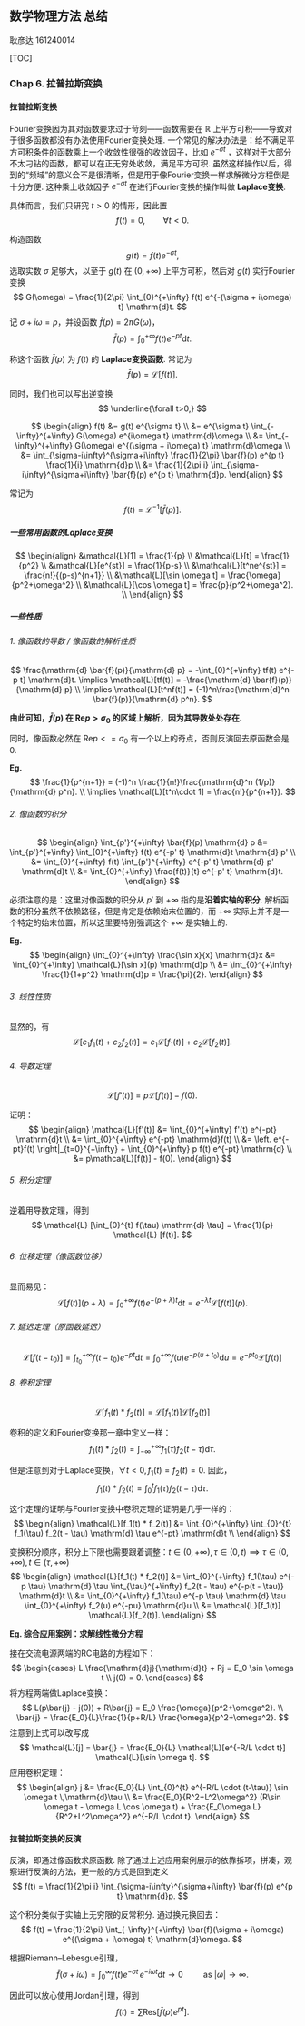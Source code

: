 ## 数学物理方法 总结

耿彦达 161240014

[TOC]

### Chap 6. 拉普拉斯变换

#### 拉普拉斯变换

Fourier变换因为其对函数要求过于苛刻——函数需要在 $\mathbb{R}$ 上平方可积——导致对于很多函数都没有办法使用Fourier变换处理. 
一个常见的解决办法是：给不满足平方可积条件的函数乘上一个收敛性很强的收敛因子，比如 $e^{-\sigma t}$ ，这样对于大部分不太刁钻的函数，都可以在正无穷处收敛，满足平方可积. 虽然这样操作以后，得到的“频域”的意义会不是很清晰，但是用于像Fourier变换一样求解微分方程倒是十分方便. 这种乘上收敛因子 $e^{-\sigma t}$ 在进行Fourier变换的操作叫做 **Laplace变换**.

具体而言，我们只研究 $t>0$ 的情形，因此置
$$
f(t) = 0, \qquad \forall t < 0.
$$

构造函数
$$
g(t) = f(t) e^{-\sigma t},
$$
选取实数 $\sigma$ 足够大，以至于 $g(t)$ 在 $(0, +\infty)$ 上平方可积，然后对 $g(t)$ 实行Fourier变换
$$
G(\omega) = \frac{1}{2\pi} \int_{0}^{+\infty} f(t) e^{-(\sigma + i\omega) t} \mathrm{d}t.
$$
记 $\sigma + i\omega = p$，并设函数 $\bar{f}(p) = 2\pi G(\omega)$，
$$
\bar{f}(p) = \int_{0}^{+\infty} f(t) e^{-p t} \mathrm{d}t.
$$

称这个函数 $\bar{f}(p)$ 为 $f(t)$ 的 **Laplace变换函数**. 常记为
$$
\bar{f}(p) = \mathcal{L}[f(t)].
$$


同时，我们也可以写出逆变换
$$
\underline{\forall t>0,}
$$

$$
\begin{align}
f(t) &= g(t) e^{\sigma t} \\
&= e^{\sigma t} \int_{-\infty}^{+\infty} G(\omega) e^{i\omega t} \mathrm{d}\omega \\
&= \int_{-\infty}^{+\infty} G(\omega) e^{(\sigma + i\omega) t} \mathrm{d}\omega \\
&= \int_{\sigma-i\infty}^{\sigma+i\infty} \frac{1}{2\pi} \bar{f}(p) e^{p t} \frac{1}{i} \mathrm{d}p \\
&= \frac{1}{2\pi i}  \int_{\sigma-i\infty}^{\sigma+i\infty} \bar{f}(p) e^{p t}  \mathrm{d}p.
\end{align}
$$

常记为
$$
f(t) = \mathcal{L}^{-1}[\bar{f}(p) ].
$$

##### 一些常用函数的Laplace变换

$$
\begin{align}
&\mathcal{L}[1] = \frac{1}{p} \\
&\mathcal{L}[t] = \frac{1}{p^2} \\
&\mathcal{L}[e^{st}] = \frac{1}{p-s} \\
&\mathcal{L}[t^ne^{st}] = \frac{n!}{(p-s)^{n+1}} \\
&\mathcal{L}[\sin \omega t] = \frac{\omega}{p^2+\omega^2} \\
&\mathcal{L}[\cos \omega t] = \frac{p}{p^2+\omega^2}. \\
\end{align}
$$

##### 一些性质

###### 1. 像函数的导数 / 像函数的解析性质

$$
\frac{\mathrm{d} \bar{f}(p)}{\mathrm{d} p} = -\int_{0}^{+\infty} tf(t) e^{-p t} \mathrm{d}t. 
\implies \mathcal{L}[tf(t)] = -\frac{\mathrm{d} \bar{f}(p)}{\mathrm{d} p} \\
\implies \mathcal{L}[t^nf(t)] = (-1)^n\frac{\mathrm{d}^n \bar{f}(p)}{\mathrm{d} p^n}.
$$

**由此可知，$\bar{f}(p)$ 在 $\mathrm{Re} p > \sigma_0$ 的区域上解析，因为其导数处处存在.** 

同时，像函数必然在 $\mathrm{Re} p <= \sigma_0$ 有一个以上的奇点，否则反演回去原函数会是0. 

**Eg.** 
$$
\frac{1}{p^{n+1}} = (-1)^n \frac{1}{n!}\frac{\mathrm{d}^n (1/p)}{\mathrm{d} p^n}. \\
\implies \mathcal{L}[t^n\cdot 1] = \frac{n!}{p^{n+1}}.
$$

###### 2. 像函数的积分
$$
\begin{align}
\int_{p'}^{+\infty} \bar{f}(p) \mathrm{d} p &= \int_{p'}^{+\infty} \int_{0}^{+\infty} f(t) e^{-p' t} \mathrm{d}t \mathrm{d} p' \\
&= \int_{0}^{+\infty} f(t) \int_{p'}^{+\infty} e^{-p' t} \mathrm{d} p' \mathrm{d}t \\
&= \int_{0}^{+\infty} \frac{f(t)}{t} e^{-p' t} \mathrm{d}t.
\end{align}
$$

必须注意的是：这里对像函数的积分从 $p'$ 到 $+\infty$ 指的是**沿着实轴的积分**. 解析函数的积分虽然不依赖路径，但是肯定是依赖始末位置的，而 $+\infty$ 实际上并不是一个特定的始末位置，所以这里要特别强调这个 $+\infty$ 是实轴上的.

**Eg.**
$$
\begin{align}
\int_{0}^{+\infty} \frac{\sin x}{x} \mathrm{d}x &= 
\int_{0}^{+\infty} \mathcal{L}[\sin x](p) \mathrm{d}p \\
&= \int_{0}^{+\infty} \frac{1}{1+p^2} \mathrm{d}p = \frac{\pi}{2}.
\end{align}
$$

###### 3. 线性性质
显然的，有
$$
\mathcal{L}[c_1 f_1(t) + c_2 f_2(t)] = c_1 \mathcal{L}[f_1(t)] + c_2 \mathcal{L}[f_2(t)].
$$

###### 4. 导数定理
$$
\mathcal{L}[f'(t)] = p \mathcal{L}[f(t)] - f(0).
$$

证明：
$$
\begin{align}
\mathcal{L}[f'(t)] &= \int_{0}^{+\infty} f'(t) e^{-pt} \mathrm{d}t \\
&= \int_{0}^{+\infty}  e^{-pt} \mathrm{d}f(t) \\
&= \left. e^{-pt}f(t) \right|_{t=0}^{+\infty} + \int_{0}^{+\infty}  p f(t) e^{-pt} \mathrm{d} \\
&= p\mathcal{L}[f(t)] - f(0).
\end{align}
$$

###### 5. 积分定理

逆着用导数定理，得到
$$
\mathcal{L} [\int_{0}^{t} f(\tau) \mathrm{d} \tau] = \frac{1}{p} \mathcal{L} [f(t)].
$$

###### 6. 位移定理（像函数位移）

显而易见：
$$
\mathcal{L}[f(t)](p + \lambda) = \int_{0}^{+\infty} f(t) e^{-(p+\lambda) t} \mathrm{d}t 
= e^{-\lambda t} \mathcal{L}[f(t)](p).
$$

###### 7. 延迟定理（原函数延迟）

$$
\mathcal{L}[f(t-t_0)] = \int_{t_0}^{+\infty} f(t-t_0) e^{-pt} \mathrm{d} t =  \int_{0}^{+\infty} f(u) e^{-p(u + t_0)} \mathrm{d} u 
= e^{-pt_0} \mathcal{L}[f(t)]
$$

###### 8. 卷积定理

$$
\mathcal{L}[f_1(t) * f_2(t)] = \mathcal{L}[f_1(t)]  \mathcal{L}[f_2(t)]
$$

卷积的定义和Fourier变换那一章中定义一样：
$$
f_1(t) * f_2(t) = \int_{-\infty}^{+\infty} f_1(\tau) f_2(t - \tau) \mathrm{d} \tau.
$$

但是注意到对于Laplace变换，$\forall t<0, f_1(t) = f_2(t) = 0.$ 因此，
$$
f_1(t) * f_2(t) = \int_{0}^{t} f_1(\tau) f_2(t - \tau) \mathrm{d} \tau.
$$

这个定理的证明与Fourier变换中卷积定理的证明是几乎一样的：
$$
\begin{align}
\mathcal{L}[f_1(t) * f_2(t)] &= \int_{0}^{+\infty} \int_{0}^{t} f_1(\tau) f_2(t - \tau) \mathrm{d} \tau e^{-pt} \mathrm{d}t \\
\end{align}
$$

变换积分顺序，积分上下限也需要跟着调整：$t \in (0, +\infty),\,  \tau \in (0, t) \implies \tau \in (0, +\infty), \, t \in (\tau, +\infty)$
$$
\begin{align}
\mathcal{L}[f_1(t) * f_2(t)] &= \int_{0}^{+\infty} f_1(\tau) e^{-p \tau} \mathrm{d} \tau  \int_{\tau}^{+\infty} f_2(t - \tau)  e^{-p(t - \tau)} \mathrm{d}t \\
&= \int_{0}^{+\infty} f_1(\tau) e^{-p \tau} \mathrm{d} \tau  \int_{0}^{+\infty} f_2(u)  e^{-pu} \mathrm{d}u \\
&= \mathcal{L}[f_1(t)]  \mathcal{L}[f_2(t)].
\end{align}
$$

**Eg. 综合应用案例：求解线性微分方程**

接在交流电源两端的RC电路的方程如下：
$$
\begin{cases}
L \frac{\mathrm{d}j}{\mathrm{d}t} + Rj = E_0 \sin \omega t \\
j(0) = 0.
\end{cases}
$$
将方程两端做Laplace变换：
$$
L(p\bar{j} - j(0)) + R\bar{j} = E_0 \frac{\omega}{p^2+\omega^2}. \\
\bar{j} = \frac{E_0}{L}\frac{1}{p+R/L} \frac{\omega}{p^2+\omega^2}.
$$
注意到上式可以改写成
$$
\mathcal{L}[j] = \bar{j} = \frac{E_0}{L} \mathcal{L}[e^{-R/L \cdot t}]  \mathcal{L}[\sin \omega t].
$$
应用卷积定理：
$$
\begin{align}
j &= \frac{E_0}{L} \int_{0}^{t} e^{-R/L \cdot (t-\tau)} \sin \omega t \,\mathrm{d}\tau \\
&= \frac{E_0}{R^2+L^2\omega^2} (R\sin \omega t - \omega L \cos \omega t) + \frac{E_0\omega L}{R^2+L^2\omega^2} e^{-R/L \cdot t}.
\end{align}
$$



#### 拉普拉斯变换的反演

反演，即通过像函数求原函数. 除了通过上述应用案例展示的依靠拆项，拼凑，观察进行反演的方法，更一般的方式是回到定义
$$
f(t) = \frac{1}{2\pi i}  \int_{\sigma-i\infty}^{\sigma+i\infty} \bar{f}(p) e^{p t}  \mathrm{d}p.
$$

这个积分类似于实轴上无穷限的反常积分. 通过换元换回去：
$$
f(t) = \frac{1}{2\pi} \int_{-\infty}^{+\infty} \bar{f}(\sigma + i\omega) e^{(\sigma + i\omega) t} \mathrm{d}\omega.
$$

根据Riemann–Lebesgue引理，
$$
\bar{f}(\sigma + i \omega) = \int_{0}^{\infty} f(t) e^{-\sigma t} \, e^{-i\omega t} \mathrm{d} t \to 0 \qquad\text{ as } |\omega| \to \infty.
$$

因此可以放心使用Jordan引理，得到
$$
f(t) = \sum \mathrm{Res} \left[ \bar{f}(p) e^{p t} \right].
$$
